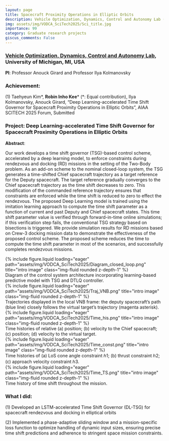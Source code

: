 ```yaml
---
layout: page
title: Spacecraft Proximity Operations in Elliptic Orbits
description: Vehicle Optimization, Dynamics, Control and Autonomy Lab (01.2024-ing), University of Michigan, MI, USA
img: assets/img/VODCA_SciTech2025/Sci_title.jpg
importance: 99
category: Graduate research projects
giscus_comments: False
---
```


### **<a href='https://vodca.engin.umich.edu/'>Vehicle Optimization, Dynamics, Control and Autonomy Lab</a>**, University of Michigan, MI, USA

**PI**: Professor Anouck Girard and Professor Ilya Kolmanovsky

### **Achievement**: 

(1) Taehyeun Kim*, **Robin Inho Kee*** (*: Equal contribution), Ilya Kolmanovsky, Anouck Girard, “Deep Learning-accelerated Time Shift Governor for Spacecraft Proximity Operations in Elliptic Orbits”, AIAA SCITECH 2025 Forum, Submitted

### **Project**: **Deep Learning-accelerated Time Shift Governor for Spacecraft Proximity Operations in Elliptic Orbits**


**Abstract**: 

Our work develops a time shift governor (TSG)-based control scheme, accelerated
by a deep learning model, to enforce constraints during rendezvous and docking (RD)
missions in the setting of the Two-Body problem. As an add-on scheme to the nominal
closed-loop system, the TSG generates a time-shifted Chief spacecraft trajectory as a
target reference for the Deputy spacecraft. The target reference gradually converges to
the Chief spacecraft trajectory as the time shift decreases to zero. This modification of
the commanded reference trajectory ensures that constraints are enforced while the
time shift is reduced to zero to effect the rendezvous. The proposed Deep Learning
model is trained using the imitation learning approach to compute the time shift
parameter as a function of current and past Deputy and Chief spacecraft states. This
time shift parameter value is verified through forward-in-time online simulations; if this
verification step fails, the conventional TSG strategy based on bisections is triggered.
We provide simulation results for RD missions based on Crew-3 docking mission data
to demonstrate the effectiveness of the proposed control scheme. The proposed scheme
reduces the time to compute the time shift parameter in most of the scenarios, and
successfully completes rendezvous missions.

<div class="row">
    <div class="col-sm mt-3 mt-md-0">
        {% include figure.liquid loading="eager" path="assets/img/VODCA_SciTech2025/Diagram_closed_loop.png" title="intro image" class="img-fluid rounded z-depth-1" %}
    </div>
</div>
<div class="caption">
    Diagram of the control system architecture incorporating learning-based predictive model with TSG and DTLQ controller.
</div>

<div class="row">
    <div class="col-sm mt-3 mt-md-0">
        {% include figure.liquid loading="eager" path="assets/img/VODCA_SciTech2025/Traj_VNB.png" title="intro image" class="img-fluid rounded z-depth-1" %}
    </div>
</div>
<div class="caption">
    Trajectories displayed in the local VNB frame: the deputy spacecraft’s path (blue line) closely follows the virtual target’s trajectory (magenta asterisk).
</div>

<div class="row">
    <div class="col-sm mt-3 mt-md-0">
        {% include figure.liquid loading="eager" path="assets/img/VODCA_SciTech2025/Time_his.png" title="intro image" class="img-fluid rounded z-depth-1" %}
    </div>
</div>
<div class="caption">
    Time histories of relative (a) position; (b) velocity to the Chief spacecraft; (c) position; (d) velocity to the virtual target.
</div>

<div class="row">
    <div class="col-sm mt-3 mt-md-0">
        {% include figure.liquid loading="eager" path="assets/img/VODCA_SciTech2025/Time_const.png" title="intro image" class="img-fluid rounded z-depth-1" %}
    </div>
</div>
<div class="caption">
    Time histories of (a) LoS cone angle constraint ℎ1; (b) thrust constraint ℎ2; (c) approach velocity constraint ℎ3.
</div>

<div class="row">
    <div class="col-sm mt-3 mt-md-0">
        {% include figure.liquid loading="eager" path="assets/img/VODCA_SciTech2025/Time_TS.png" title="intro image" class="img-fluid rounded z-depth-1" %}
    </div>
</div>
<div class="caption">
    Time history of time shift throughout the mission.
</div>


### **What I did**:

(1) Developed an LSTM-accelerated Time Shift Governor (DL-TSG) for spacecraft rendezvous and docking in elliptical orbits

(2) Implemented a phase-adaptive sliding window and a mission-specific loss function to optimize handling of dynamic input sizes, ensuring precise time shift predictions and adherence to stringent space mission constraints.



